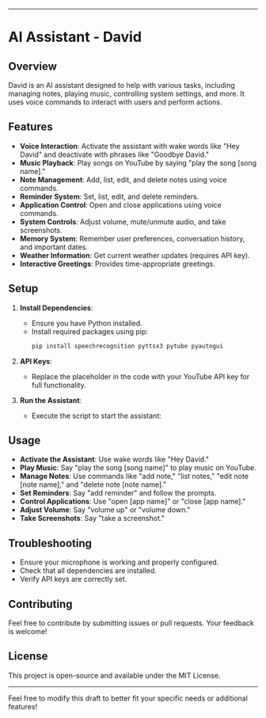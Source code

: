 
---

# AI Assistant - David

## Overview

David is an AI assistant designed to help with various tasks, including managing notes, playing music, controlling system settings, and more. It uses voice commands to interact with users and perform actions.

## Features

- **Voice Interaction**: Activate the assistant with wake words like "Hey David" and deactivate with phrases like "Goodbye David."
- **Music Playback**: Play songs on YouTube by saying "play the song [song name]."
- **Note Management**: Add, list, edit, and delete notes using voice commands.
- **Reminder System**: Set, list, edit, and delete reminders.
- **Application Control**: Open and close applications using voice commands.
- **System Controls**: Adjust volume, mute/unmute audio, and take screenshots.
- **Memory System**: Remember user preferences, conversation history, and important dates.
- **Weather Information**: Get current weather updates (requires API key).
- **Interactive Greetings**: Provides time-appropriate greetings.

## Setup

1. **Install Dependencies**:
   - Ensure you have Python installed.
   - Install required packages using pip:
     ```bash
     pip install speechrecognition pyttsx3 pytube pyautogui
     ```

2. **API Keys**:
   - Replace the placeholder in the code with your YouTube API key for full functionality.

3. **Run the Assistant**:
   - Execute the script to start the assistant:


## Usage

- **Activate the Assistant**: Use wake words like "Hey David."
- **Play Music**: Say "play the song [song name]" to play music on YouTube.
- **Manage Notes**: Use commands like "add note," "list notes," "edit note [note name]," and "delete note [note name]."
- **Set Reminders**: Say "add reminder" and follow the prompts.
- **Control Applications**: Use "open [app name]" or "close [app name]."
- **Adjust Volume**: Say "volume up" or "volume down."
- **Take Screenshots**: Say "take a screenshot."

## Troubleshooting

- Ensure your microphone is working and properly configured.
- Check that all dependencies are installed.
- Verify API keys are correctly set.

## Contributing

Feel free to contribute by submitting issues or pull requests. Your feedback is welcome!

## License

This project is open-source and available under the MIT License.

---

Feel free to modify this draft to better fit your specific needs or additional features!
